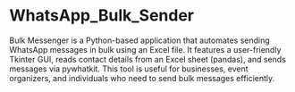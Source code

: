 # WhatsApp_Bulk_Sender
Bulk Messenger is a Python-based application that automates sending WhatsApp messages in bulk using an Excel file.
It features a user-friendly Tkinter GUI, reads contact details from an Excel sheet (pandas), and sends messages via pywhatkit. This tool is useful for businesses, event organizers, and individuals who need to send bulk messages efficiently.
